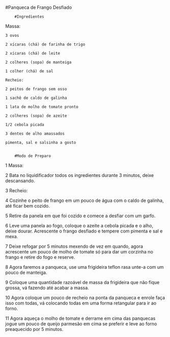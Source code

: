 #Panqueca de Frango Desfiado

        #Ingredientes
    
Massa:

    3 ovos

    2 xícaras (chá) de farinha de trigo

    2 xícaras (chá) de leite

    2 colheres (sopa) de manteiga

    1 colher (chá) de sal

    Recheio:

    2 peitos de frango sem osso

    1 sachê de caldo de galinha

    1 lata de molho de tomate pronto

    2 colheres (sopa) de azeite

    1/2 cebola picada

    3 dentes de alho amassados

    pimenta, sal e salsinha a gosto


        #Modo de Preparo


1 Massa:

2 Bata no liquidificador todos os ingredientes durante 3 minutos, deixe descansando.

3 Recheio:

4 Cozinhe o peito de frango em um pouco de água com o caldo de galinha, até ficar bem cozido.

5 Retire da panela em que foi cozido e comece a desfiar com um garfo.

6 Leve uma panela ao fogo, coloque o azeite a cebola picada e o alho, deixe dourar. Acrescente o frango desfiado e tempere com pimenta e sal e mexa.

7 Deixe refogar por 5 minutos mexendo de vez em quando, agora acrescente um pouco de molho de tomate só para dar um corzinha no frango e retire do fogo e reserve.

8 Agora faremos a panqueca, use uma frigideira teflon rasa unte-a com um pouco de manteiga.

9 Coloque uma quantidade razoável de massa da frigideira que não fique grossa, vá fazendo até acabar a massa.

10 Agora coloque um pouco de recheio na ponta da panqueca e enrole faça isso com todas, vá colocando todas em uma forma retangular para ir ao forno.

11 Agora aqueça o molho de tomate e derrame em cima das panquecas jogue um pouco de queijo parmesão em cima se preferir e leve ao forno preaquecido por 5 minutos.

